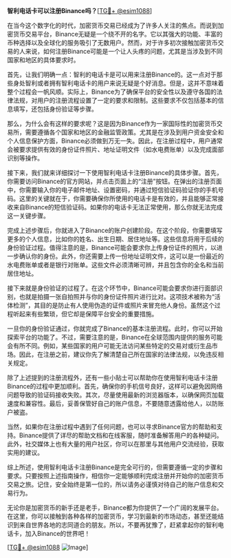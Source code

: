 **智利电话卡可以注册Binance吗？**[[TG💪+ @esim1088](https://t.me/s/esim1088)]

在当今这个数字化的时代，加密货币交易已经成为了许多人关注的焦点。而说到加密货币交易平台，Binance无疑是一个绕不开的名字。它以其强大的功能、丰富的币种选择以及全球化的服务吸引了无数用户。然而，对于许多初次接触加密货币交易的人来说，如何注册Binance可能是一个让人头疼的问题，尤其是当涉及到不同国家和地区的具体要求时。

首先，让我们明确一点：智利的电话卡是可以用来注册Binance的。这一点对于那些身处智利或者拥有智利电话卡的用户来说无疑是个好消息。但是，这并不意味着整个过程会一帆风顺。实际上，Binance为了确保平台的安全性以及遵守各国的法律法规，对用户的注册流程设置了一定的要求和限制。这些要求不仅包括基本的信息填写，还包括身份验证等步骤。

那么，为什么会有这样的要求呢？这是因为Binance作为一家国际性的加密货币交易所，需要遵循各个国家和地区的金融监管政策。尤其是在涉及到用户资金安全和个人信息保护方面，Binance必须做到万无一失。因此，在注册过程中，用户通常会被要求提供有效的身份证件照片、地址证明文件（如水电费账单）以及完成面部识别等操作。

接下来，我们就来详细探讨一下使用智利电话卡注册Binance的具体步骤。首先，你需要访问Binance的官方网站，并点击页面上的“注册”按钮。在弹出的注册页面中，你需要输入你的电子邮件地址、设置密码，并通过短信验证码验证你的手机号码。这里的关键就在于，你需要确保你所使用的电话卡是有效的，并且能够正常接收来自Binance的短信验证码。如果你的电话卡无法正常使用，那么你就无法完成这一关键步骤。

完成上述步骤后，你就进入了Binance的账户创建阶段。在这个阶段，你需要填写更多的个人信息，比如你的姓名、出生日期、居住地址等。这些信息将用于后续的身份验证过程。值得注意的是，Binance可能会要求你上传身份证件的照片，以进一步确认你的身份。此外，你还需要上传一份地址证明文件，这可以是一份最近的水电费账单或者是银行对账单。这些文件必须清晰可辨，并且包含你的全名和当前居住地址。

接下来就是身份验证的过程了。在这个环节中，Binance可能会要求你进行面部识别，也就是拍摄一张自拍照并与你的身份证件照片进行比对。这项技术被称为“活体检测”，其目的是防止有人使用伪造的证件或照片来冒充他人身份。虽然这个过程听起来有些繁琐，但它却是保障平台安全的重要措施。

一旦你的身份验证通过，你就完成了Binance的基本注册流程。此时，你可以开始探索平台的功能了。不过，需要注意的是，Binance在全球范围内提供的服务可能会有所不同。例如，某些国家的用户可能无法访问某些特定的交易对或衍生品市场。因此，在注册之前，建议你先了解清楚自己所在国家的法律法规，以免违反相关规定。

除了上述提到的注册流程外，还有一些小贴士可以帮助你在使用智利电话卡注册Binance的过程中更加顺利。首先，确保你的手机信号良好，这样可以避免因网络问题导致的验证码接收失败。其次，尽量使用最新的浏览器版本，以确保网页加载速度和兼容性。最后，妥善保管好自己的账户信息，不要随意透露给他人，以防账户被盗。

当然，如果你在注册过程中遇到了任何问题，也可以寻求Binance官方的帮助和支持。Binance提供了详尽的帮助文档和在线客服，随时准备解答用户的各种疑问。此外，社交媒体上也有大量的用户社区，你可以在那里与其他用户交流经验，获取实用的建议。

综上所述，使用智利电话卡注册Binance是完全可行的，但需要遵循一定的步骤和要求。只要按照上述指南操作，相信你一定能够顺利完成注册并开始你的加密货币交易之旅。记住，安全始终是第一位的，所以请务必谨慎对待自己的账户信息和交易行为。

无论你是加密货币的新手还是老手，Binance都为你提供了一个广阔的发展平台。在这里，你可以接触到各种各样的加密货币，学习到最新的市场动态，甚至还能结识到来自世界各地的志同道合的朋友。所以，不要再犹豫了，赶紧拿起你的智利电话卡，加入Binance的世界吧！

[[TG💪+ @esim1088](https://t.me/s/esim1088) ![Image](https://i.postimg.cc/4NQfJmqS/Snipaste-2025-05-13-00-14-12.png)]